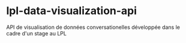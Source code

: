 # lpl-data-visualization-api
API de visualisation de données conversationelles développée dans le cadre d'un stage au LPL
